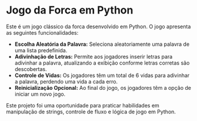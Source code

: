   <h1>Jogo da Forca em Python</h1>
  <p>Este é um jogo clássico da forca desenvolvido em Python. O jogo apresenta as seguintes funcionalidades:</p>
  <ul>
    <li><strong>Escolha Aleatória da Palavra:</strong> Seleciona aleatoriamente uma palavra de uma lista predefinida.</li>
    <li><strong>Adivinhação de Letras:</strong> Permite aos jogadores inserir letras para adivinhar a palavra, atualizando a exibição conforme letras corretas são descobertas.</li>
    <li><strong>Controle de Vidas:</strong> Os jogadores têm um total de 6 vidas para adivinhar a palavra, perdendo uma vida a cada erro.</li>
    <li><strong>Reinicialização Opcional:</strong> Ao final do jogo, os jogadores têm a opção de iniciar um novo jogo.</li>
  </ul>
  <p>Este projeto foi uma oportunidade para praticar habilidades em manipulação de strings, controle de fluxo e lógica de jogo em Python.</p>
</body>
</html>
